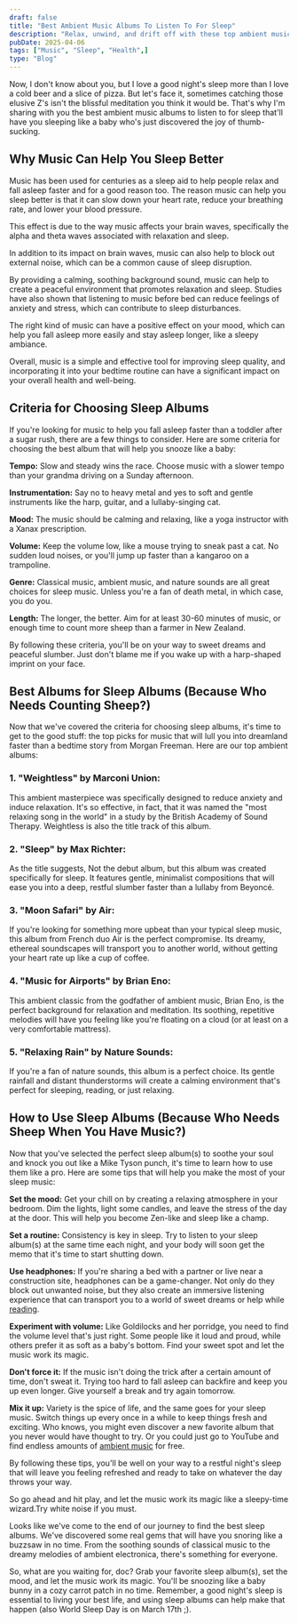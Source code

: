 ```yaml
---
draft: false
title: "Best Ambient Music Albums To Listen To For Sleep"
description: "Relax, unwind, and drift off with these top ambient music picks for better sleep."
pubDate: 2025-04-06
tags: ["Music", "Sleep", "Health",]
type: "Blog"
---
```


Now, I don't know about you, but I love a good night's sleep more than I love a cold beer and a slice of pizza. But let's face it, sometimes catching those elusive Z's isn't the blissful meditation you think it would be. That's why I'm sharing with you the best ambient music albums to listen to for sleep that'll have you sleeping like a baby who's just discovered the joy of thumb-sucking.

## Why Music Can Help You Sleep Better

Music has been used for centuries as a sleep aid to help people relax and fall asleep faster and for a good reason too. The reason music can help you sleep better is that it can slow down your heart rate, reduce your breathing rate, and lower your blood pressure.

This effect is due to the way music affects your brain waves, specifically the alpha and theta waves associated with relaxation and sleep.

In addition to its impact on brain waves, music can also help to block out external noise, which can be a common cause of sleep disruption.

By providing a calming, soothing background sound, music can help to create a peaceful environment that promotes relaxation and sleep. Studies have also shown that listening to music before bed can reduce feelings of anxiety and stress, which can contribute to sleep disturbances.

The right kind of music can have a positive effect on your mood, which can help you fall asleep more easily and stay asleep longer, like a sleepy ambiance.

Overall, music is a simple and effective tool for improving sleep quality, and incorporating it into your bedtime routine can have a significant impact on your overall health and well-being.

## Criteria for Choosing Sleep Albums

If you're looking for music to help you fall asleep faster than a toddler after a sugar rush, there are a few things to consider. Here are some criteria for choosing the best album that will help you snooze like a baby:

**Tempo:** Slow and steady wins the race. Choose music with a slower tempo than your grandma driving on a Sunday afternoon.

**Instrumentation:** Say no to heavy metal and yes to soft and gentle instruments like the harp, guitar, and a lullaby-singing cat.

**Mood:** The music should be calming and relaxing, like a yoga instructor with a Xanax prescription.

**Volume:** Keep the volume low, like a mouse trying to sneak past a cat. No sudden loud noises, or you'll jump up faster than a kangaroo on a trampoline.

**Genre:** Classical music, ambient music, and nature sounds are all great choices for sleep music. Unless you're a fan of death metal, in which case, you do you.

**Length:** The longer, the better. Aim for at least 30-60 minutes of music, or enough time to count more sheep than a farmer in New Zealand.

By following these criteria, you'll be on your way to sweet dreams and peaceful slumber. Just don't blame me if you wake up with a harp-shaped imprint on your face.

## Best Albums for Sleep Albums (Because Who Needs Counting Sheep?)

Now that we've covered the criteria for choosing sleep albums, it's time to get to the good stuff: the top picks for music that will lull you into dreamland faster than a bedtime story from Morgan Freeman. Here are our top ambient albums:

### 1. **"Weightless" by Marconi Union:**

This ambient masterpiece was specifically designed to reduce anxiety and induce relaxation. It's so effective, in fact, that it was named the "most relaxing song in the world" in a study by the British Academy of Sound Therapy. Weightless is also the title track of this album.

### 2. **"Sleep" by Max Richter:**

As the title suggests, Not the debut album, but this album was created specifically for sleep. It features gentle, minimalist compositions that will ease you into a deep, restful slumber faster than a lullaby from Beyoncé.

### 3. **"Moon Safari" by Air:**

If you're looking for something more upbeat than your typical sleep music, this album from French duo Air is the perfect compromise. Its dreamy, ethereal soundscapes will transport you to another world, without getting your heart rate up like a cup of coffee.

### 4. **"Music for Airports" by Brian Eno:**

This ambient classic from the godfather of ambient music, Brian Eno, is the perfect background for relaxation and meditation. Its soothing, repetitive melodies will have you feeling like you're floating on a cloud (or at least on a very comfortable mattress).

### 5. **"Relaxing Rain" by Nature Sounds:**

If you're a fan of nature sounds, this album is a perfect choice. Its gentle rainfall and distant thunderstorms will create a calming environment that's perfect for sleeping, reading, or just relaxing.

## How to Use Sleep Albums (Because Who Needs Sheep When You Have Music?)

Now that you've selected the perfect sleep album(s) to soothe your soul and knock you out like a Mike Tyson punch, it's time to learn how to use them like a pro. Here are some tips that will help you make the most of your sleep music:

**Set the mood:** Get your chill on by creating a relaxing atmosphere in your bedroom. Dim the lights, light some candles, and leave the stress of the day at the door. This will help you become Zen-like and sleep like a champ.

**Set a routine:** Consistency is key in sleep. Try to listen to your sleep album(s) at the same time each night, and your body will soon get the memo that it's time to start shutting down.

**Use headphones:** If you're sharing a bed with a partner or live near a construction site, headphones can be a game-changer. Not only do they block out unwanted noise, but they also create an immersive listening experience that can transport you to a world of sweet dreams or help while [reading](https://4thelazy.com/how-to-stay-focused-while-reading/).

**Experiment with volume:** Like Goldilocks and her porridge, you need to find the volume level that's just right. Some people like it loud and proud, while others prefer it as soft as a baby's bottom. Find your sweet spot and let the music work its magic.

**Don't force it:** If the music isn't doing the trick after a certain amount of time, don't sweat it. Trying too hard to fall asleep can backfire and keep you up even longer. Give yourself a break and try again tomorrow.

**Mix it up:** Variety is the spice of life, and the same goes for your sleep music. Switch things up every once in a while to keep things fresh and exciting. Who knows, you might even discover a new favorite album that you never would have thought to try. Or you could just go to YouTube and find endless amounts of [ambient music](https://www.google.com/url?sa=t&rct=j&q=&esrc=s&source=web&cd=&cad=rja&uact=8&ved=2ahUKEwjHm_iJm53-AhXzmWoFHWd9AAQQtwJ6BAgTEAI&url=https%3A%2F%2Fwww.youtube.com%2Fwatch%3Fv%3DyoBACMtqJqg&usg=AOvVaw2GYDQPqOw4CBhAkNc0_HwK) for free.

By following these tips, you'll be well on your way to a restful night's sleep that will leave you feeling refreshed and ready to take on whatever the day throws your way.

So go ahead and hit play, and let the music work its magic like a sleepy-time wizard.Try white noise if you must.

Looks like we've come to the end of our journey to find the best sleep albums. We've discovered some real gems that will have you snoring like a buzzsaw in no time. From the soothing sounds of classical music to the dreamy melodies of ambient electronica, there's something for everyone.

So, what are you waiting for, doc? Grab your favorite sleep album(s), set the mood, and let the music work its magic. You'll be snoozing like a baby bunny in a cozy carrot patch in no time. Remember, a good night's sleep is essential to living your best life, and using sleep albums can help make that happen (also World Sleep Day is on March 17th ;).